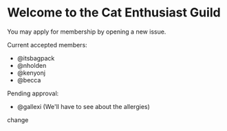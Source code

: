 # Welcome to the Cat Enthusiast Guild

You may apply for membership by opening a new issue.

Current accepted members:

* @itsbagpack
* @nholden
* @kenyonj
* @becca

Pending approval:

* @gallexi (We'll have to see about the allergies)

change
